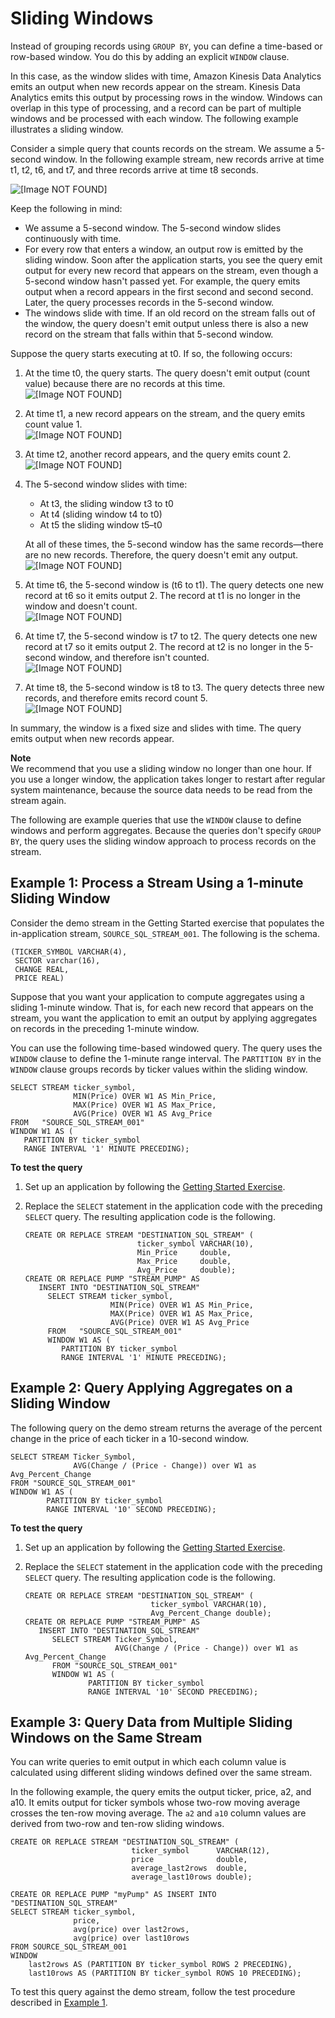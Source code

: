 # Sliding Windows<a name="sliding-window-concepts"></a>

Instead of grouping records using `GROUP BY`, you can define a time\-based or row\-based window\. You do this by adding an explicit `WINDOW` clause\. 

In this case, as the window slides with time, Amazon Kinesis Data Analytics emits an output when new records appear on the stream\. Kinesis Data Analytics emits this output by processing rows in the window\. Windows can overlap in this type of processing, and a record can be part of multiple windows and be processed with each window\. The following example illustrates a sliding window\.

Consider a simple query that counts records on the stream\. We assume a 5\-second window\. In the following example stream, new records arrive at time t1, t2, t6, and t7, and three records arrive at time t8 seconds\.

![\[Image NOT FOUND\]](http://docs.aws.amazon.com/kinesisanalytics/latest/dev/images/sliding-10.png)

Keep the following in mind:
+ We assume a 5\-second window\. The 5\-second window slides continuously with time\. 
+ For every row that enters a window, an output row is emitted by the sliding window\. Soon after the application starts, you see the query emit output for every new record that appears on the stream, even though a 5\-second window hasn't passed yet\. For example, the query emits output when a record appears in the first second and second second\. Later, the query processes records in the 5\-second window\.
+ The windows slide with time\. If an old record on the stream falls out of the window, the query doesn't emit output unless there is also a new record on the stream that falls within that 5\-second window\.

Suppose the query starts executing at t0\. If so, the following occurs:

1. At the time t0, the query starts\. The query doesn't emit output \(count value\) because there are no records at this time\.  
![\[Image NOT FOUND\]](http://docs.aws.amazon.com/kinesisanalytics/latest/dev/images/sliding-t0.png)

1. At time t1, a new record appears on the stream, and the query emits count value 1\.   
![\[Image NOT FOUND\]](http://docs.aws.amazon.com/kinesisanalytics/latest/dev/images/sliding-t1.png)

1. At time t2, another record appears, and the query emits count 2\.   
![\[Image NOT FOUND\]](http://docs.aws.amazon.com/kinesisanalytics/latest/dev/images/sliding-t2.png)

1. The 5\-second window slides with time:
   + At t3, the sliding window t3 to t0
   + At t4 \(sliding window t4 to t0\)
   + At t5 the sliding window t5–t0

   At all of these times, the 5\-second window has the same records—there are no new records\. Therefore, the query doesn't emit any output\.  
![\[Image NOT FOUND\]](http://docs.aws.amazon.com/kinesisanalytics/latest/dev/images/sliding-t3-4-5.png)

1. At time t6, the 5\-second window is \(t6 to t1\)\. The query detects one new record at t6 so it emits output 2\. The record at t1 is no longer in the window and doesn't count\.   
![\[Image NOT FOUND\]](http://docs.aws.amazon.com/kinesisanalytics/latest/dev/images/sliding-t6.png)

1. At time t7, the 5\-second window is t7 to t2\. The query detects one new record at t7 so it emits output 2\. The record at t2 is no longer in the 5\-second window, and therefore isn't counted\.   
![\[Image NOT FOUND\]](http://docs.aws.amazon.com/kinesisanalytics/latest/dev/images/sliding-t7.png)

1. At time t8, the 5\-second window is t8 to t3\. The query detects three new records, and therefore emits record count 5\.  
![\[Image NOT FOUND\]](http://docs.aws.amazon.com/kinesisanalytics/latest/dev/images/sliding-t8.png)

In summary, the window is a fixed size and slides with time\. The query emits output when new records appear\. 

**Note**  
We recommend that you use a sliding window no longer than one hour\. If you use a longer window, the application takes longer to restart after regular system maintenance, because the source data needs to be read from the stream again\.

The following are example queries that use the `WINDOW` clause to define windows and perform aggregates\. Because the queries don't specify `GROUP BY`, the query uses the sliding window approach to process records on the stream\. 

## Example 1: Process a Stream Using a 1\-minute Sliding Window<a name="sliding-ex1"></a>

Consider the demo stream in the Getting Started exercise that populates the in\-application stream, `SOURCE_SQL_STREAM_001`\. The following is the schema\.

```
(TICKER_SYMBOL VARCHAR(4), 
 SECTOR varchar(16),
 CHANGE REAL,
 PRICE REAL)
```

Suppose that you want your application to compute aggregates using a sliding 1\-minute window\. That is, for each new record that appears on the stream, you want the application to emit an output by applying aggregates on records in the preceding 1\-minute window\.

You can use the following time\-based windowed query\. The query uses the `WINDOW` clause to define the 1\-minute range interval\. The `PARTITION BY` in the `WINDOW` clause groups records by ticker values within the sliding window\. 

```
SELECT STREAM ticker_symbol,
              MIN(Price) OVER W1 AS Min_Price,
              MAX(Price) OVER W1 AS Max_Price,
              AVG(Price) OVER W1 AS Avg_Price
FROM   "SOURCE_SQL_STREAM_001"
WINDOW W1 AS (
   PARTITION BY ticker_symbol 
   RANGE INTERVAL '1' MINUTE PRECEDING);
```

**To test the query**

1. Set up an application by following the [Getting Started Exercise](https://docs.aws.amazon.com/kinesisanalytics/latest/dev/get-started-exercise.html)\.

1. Replace the `SELECT` statement in the application code with the preceding `SELECT` query\. The resulting application code is the following\.

   ```
   CREATE OR REPLACE STREAM "DESTINATION_SQL_STREAM" (
                            ticker_symbol VARCHAR(10), 
                            Min_Price     double, 
                            Max_Price     double, 
                            Avg_Price     double);
   CREATE OR REPLACE PUMP "STREAM_PUMP" AS 
      INSERT INTO "DESTINATION_SQL_STREAM"
        SELECT STREAM ticker_symbol,
                      MIN(Price) OVER W1 AS Min_Price,
                      MAX(Price) OVER W1 AS Max_Price,
                      AVG(Price) OVER W1 AS Avg_Price
        FROM   "SOURCE_SQL_STREAM_001"
        WINDOW W1 AS (
           PARTITION BY ticker_symbol 
           RANGE INTERVAL '1' MINUTE PRECEDING);
   ```

## Example 2: Query Applying Aggregates on a Sliding Window<a name="sliding-ex2"></a>

The following query on the demo stream returns the average of the percent change in the price of each ticker in a 10\-second window\.

```
SELECT STREAM Ticker_Symbol,
              AVG(Change / (Price - Change)) over W1 as Avg_Percent_Change
FROM "SOURCE_SQL_STREAM_001"
WINDOW W1 AS (
        PARTITION BY ticker_symbol 
        RANGE INTERVAL '10' SECOND PRECEDING);
```

**To test the query**

1. Set up an application by following the [Getting Started Exercise](https://docs.aws.amazon.com/kinesisanalytics/latest/dev/get-started-exercise.html)\.

1. Replace the `SELECT` statement in the application code with the preceding `SELECT` query\. The resulting application code is the following\.

   ```
   CREATE OR REPLACE STREAM "DESTINATION_SQL_STREAM" (
                               ticker_symbol VARCHAR(10), 
                               Avg_Percent_Change double);
   CREATE OR REPLACE PUMP "STREAM_PUMP" AS 
      INSERT INTO "DESTINATION_SQL_STREAM"
         SELECT STREAM Ticker_Symbol,
                       AVG(Change / (Price - Change)) over W1 as Avg_Percent_Change
         FROM "SOURCE_SQL_STREAM_001"
         WINDOW W1 AS (
                 PARTITION BY ticker_symbol 
                 RANGE INTERVAL '10' SECOND PRECEDING);
   ```

## Example 3: Query Data from Multiple Sliding Windows on the Same Stream<a name="sliding-ex3"></a>

You can write queries to emit output in which each column value is calculated using different sliding windows defined over the same stream\. 

In the following example, the query emits the output ticker, price, a2, and a10\. It emits output for ticker symbols whose two\-row moving average crosses the ten\-row moving average\. The `a2` and `a10` column values are derived from two\-row and ten\-row sliding windows\.

```
CREATE OR REPLACE STREAM "DESTINATION_SQL_STREAM" (
                           ticker_symbol      VARCHAR(12), 
                           price              double, 
                           average_last2rows  double, 
                           average_last10rows double);

CREATE OR REPLACE PUMP "myPump" AS INSERT INTO "DESTINATION_SQL_STREAM"
SELECT STREAM ticker_symbol, 
              price, 
              avg(price) over last2rows, 
              avg(price) over last10rows
FROM SOURCE_SQL_STREAM_001
WINDOW
    last2rows AS (PARTITION BY ticker_symbol ROWS 2 PRECEDING),
    last10rows AS (PARTITION BY ticker_symbol ROWS 10 PRECEDING);
```

To test this query against the demo stream, follow the test procedure described in [Example 1](#sliding-ex1)\.